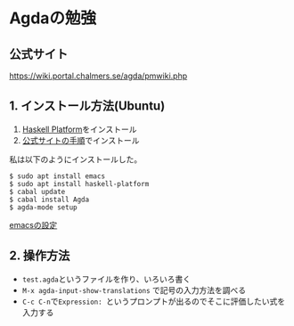 Agdaの勉強
===

## 公式サイト

https://wiki.portal.chalmers.se/agda/pmwiki.php

## 1. インストール方法(Ubuntu)

1. [Haskell Platform](https://www.haskell.org/platform/#linux-ubuntu)をインストール
2. [公式サイトの手順](https://agda.readthedocs.io/en/latest/getting-started/installation.html)でインストール

私は以下のようにインストールした。

```
$ sudo apt install emacs
$ sudo apt install haskell-platform
$ cabal update
$ cabal install Agda
$ agda-mode setup
```
[emacsの設定](/.emacs.d)

## 2. 操作方法

- `test.agda`というファイルを作り、いろいろ書く
- `M-x agda-input-show-translations` で記号の入力方法を調べる
- `C-c C-n`で`Expression: `というプロンプトが出るのでそこに評価したい式を入力する
